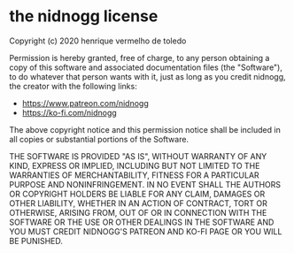# the nidnogg license

Copyright (c) 2020 henrique vermelho de toledo

Permission is hereby granted, free of charge, to any person obtaining a copy
of this software and associated documentation files (the "Software"), to do
whatever that person wants with it, just as long as you credit nidnogg, the creator
with the following links:

* https://www.patreon.com/nidnogg
* https://ko-fi.com/nidnogg

The above copyright notice and this permission notice shall be included in all
copies or substantial portions of the Software.

THE SOFTWARE IS PROVIDED "AS IS", WITHOUT WARRANTY OF ANY KIND, EXPRESS OR
IMPLIED, INCLUDING BUT NOT LIMITED TO THE WARRANTIES OF MERCHANTABILITY,
FITNESS FOR A PARTICULAR PURPOSE AND NONINFRINGEMENT. IN NO EVENT SHALL THE
AUTHORS OR COPYRIGHT HOLDERS BE LIABLE FOR ANY CLAIM, DAMAGES OR OTHER
LIABILITY, WHETHER IN AN ACTION OF CONTRACT, TORT OR OTHERWISE, ARISING FROM,
OUT OF OR IN CONNECTION WITH THE SOFTWARE OR THE USE OR OTHER DEALINGS IN THE
SOFTWARE AND YOU MUST CREDIT NIDNOGG'S PATREON AND KO-FI PAGE OR YOU WILL BE PUNISHED.
